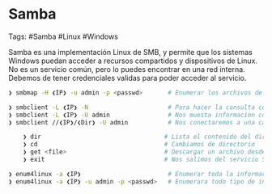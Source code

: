 # Samba 

Tags: #Samba #Linux #Windows 

Samba es una implementación Linux de SMB, y permite que los sistemas Windows puedan acceder a recursos compartidos y dispositivos de Linux. No es un servicio común, pero lo puedes encontrar en una red interna. Debemos de tener credenciales validas para poder acceder al servicio. 

```bash 
❯ smbmap -H ❮IP❯ -u admin -p <passwd>       # Enumerar los archivos de un usuario especifico
```

```bash 
❯ smbclient -L ❮IP❯ -N                      # Para hacer la consulta con la sesion 'NULL'
❯ smbclient -L ❮IP❯ -U admin                # Nos muesta informacion como: 'Servidor, Workgroup, Sharename'
❯ smbclient //❮IP❯/❮Dir❯ -U admin           # Nos conectaremos a una carpeta con un usuario especifico (Debemos tener la passwd)

	❯ dir                                  # Lista el contenido del dir 
	❯ cd                                   # Cambiamos de directorio
	❯ get <file>                           # Descargar un archivo desde el servidor hacia nuestra maquina
	❯ exit                                 # Nos salimos del servicio Samba
```

```bash 
❯ enum4linux -a ❮IP❯                        # Enumerar toda la informacion del servicio Samba, nos dice si 'null session' esta permitido
❯ enum4linux -a ❮IP❯ -u admin -p <passwd>   # Enumerara todo tipo de informacion del usuario dado 
```